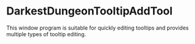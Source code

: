 # DarkestDungeonTooltipAddTool
This window program is suitable for quickly editing tooltips and provides multiple types of tooltip editing.
